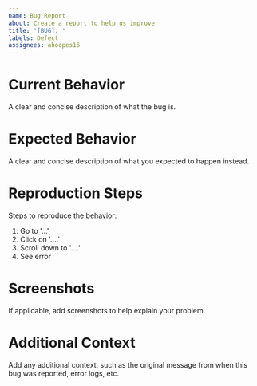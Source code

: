 ```yaml
---
name: Bug Report
about: Create a report to help us improve
title: '[BUG]: '
labels: Defect
assignees: ahoopes16
---
```


# Current Behavior

A clear and concise description of what the bug is.

# Expected Behavior

A clear and concise description of what you expected to happen instead.

# Reproduction Steps

Steps to reproduce the behavior:

1. Go to '...'
2. Click on '....'
3. Scroll down to '....'
4. See error

# Screenshots

If applicable, add screenshots to help explain your problem.

# Additional Context

Add any additional context, such as the original message from when this bug was reported, error logs, etc.
